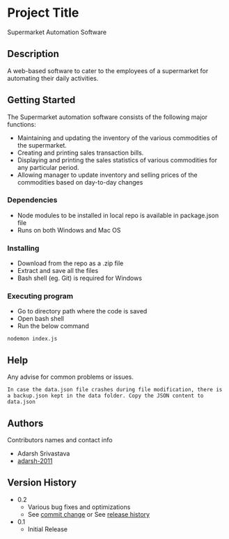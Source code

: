 # Project Title

Supermarket Automation Software

## Description

A web-based software to cater to the employees of a supermarket for automating their daily activities.

## Getting Started

The Supermarket automation software consists of the following major functions:
* Maintaining and updating the inventory of the various commodities of the supermarket.
* Creating and printing sales transaction bills.
* Displaying and printing the sales statistics of various commodities for any particular period.
* Allowing manager to update inventory and selling prices of the commodities based on day-to-day 
changes

### Dependencies

* Node modules to be installed in local repo is available in package.json file
* Runs on both Windows and Mac OS

### Installing

* Download from the repo as a .zip file
* Extract and save all the files
* Bash shell (eg. Git) is required for Windows

### Executing program

* Go to directory path where the code is saved
* Open bash shell
* Run the below command
```
nodemon index.js
```

## Help

Any advise for common problems or issues.
```
In case the data.json file crashes during file modification, there is a backup.json kept in the data folder. Copy the JSON content to data.json

```

## Authors

Contributors names and contact info

- Adarsh Srivastava  
- [adarsh-2011](https://www.github.com/adarsh-2011)

## Version History

* 0.2
    * Various bug fixes and optimizations
    * See [commit change]() or See [release history]()
* 0.1
    * Initial Release
